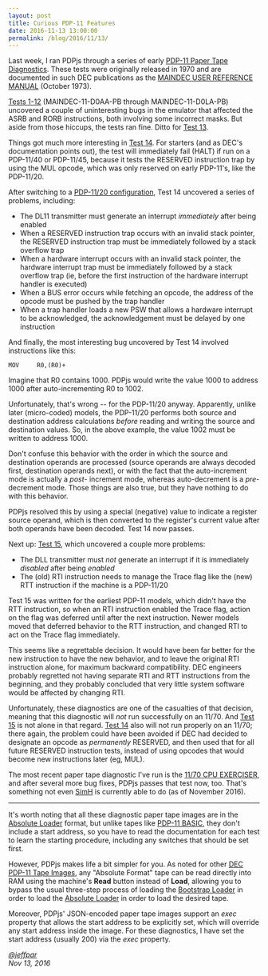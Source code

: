 ```yaml
---
layout: post
title: Curious PDP-11 Features
date: 2016-11-13 13:00:00
permalink: /blog/2016/11/13/
---
```


Last week, I ran PDPjs through a series of early [PDP-11 Paper Tape Diagnostics](/apps/pdp11/tapes/diags/).
These tests were originally released in 1970 and are documented in such DEC publications as the
[MAINDEC USER REFERENCE MANUAL](http://archive.pcjs.org/pubs/dec/pdp11/diags/MAINDEC_User_Reference_Manual_Oct73.pdf)
(October 1973).

[Tests 1-12](/apps/pdp11/tapes/diags/#tests-1-12) (MAINDEC-11-D0AA-PB through MAINDEC-11-D0LA-PB)
uncovered a couple of uninteresting bugs in the emulator that affected the ASRB and RORB instructions, both involving some
incorrect masks.  But aside from those hiccups, the tests ran fine.  Ditto for [Test 13](/apps/pdp11/tapes/diags/#test-13).

Things got much more interesting in [Test 14](/apps/pdp11/tapes/diags/#test-14).  For starters (and as DEC's documentation
points out), the test will immediately fail (HALT) if run on a PDP-11/40 or PDP-11/45, because it tests the RESERVED
instruction trap by using the MUL opcode, which was only reserved on early PDP-11's, like the PDP-11/20.

After switching to a [PDP-11/20 configuration](/devices/pdp11/machine/1120/panel/debugger/), Test 14 uncovered a series of
problems, including:

- The DL11 transmitter must generate an interrupt *immediately* after being enabled
- When a RESERVED instruction trap occurs with an invalid stack pointer, the RESERVED instruction trap must be immediately
followed by a stack overflow trap
- When a hardware interrupt occurs with an invalid stack pointer, the hardware interrupt trap must be immediately followed
by a stack overflow trap (ie, before the first instruction of the hardware interrupt handler is executed)
- When a BUS error occurs while fetching an opcode, the address of the opcode must be pushed by the trap handler
- When a trap handler loads a new PSW that allows a hardware interrupt to be acknowledged, the acknowledgement must be delayed
by one instruction

And finally, the most interesting bug uncovered by Test 14 involved instructions like this:

	MOV     R0,(R0)+

Imagine that R0 contains 1000.  PDPjs would write the value 1000 to address 1000 after auto-incrementing R0 to
1002.

Unfortunately, that's wrong -- for the PDP-11/20 anyway.  Apparently, unlike later (micro-coded) models, the
PDP-11/20 performs both source and destination address calculations *before* reading and writing the source and
destination values.  So, in the above example, the value 1002 must be written to address 1000.

Don't confuse this behavior with the order in which the source and destination operands are processed (source operands
are always decoded first, destination operands next), or with the fact that the auto-increment mode is actually a *post*-
increment mode, whereas auto-decrement is a *pre*-decrement mode.  Those things are also true, but they have nothing to do
with this behavior.

PDPjs resolved this by using a special (negative) value to indicate a register source operand, which is then converted
to the register's current value after both operands have been decoded.  Test 14 now passes.

Next up: [Test 15](/apps/pdp11/tapes/diags/#test-15), which uncovered a couple more problems:

- The DLL transmitter must *not* generate an interrupt if it is immediately *disabled* after being *enabled*
- The (old) RTI instruction needs to manage the Trace flag like the (new) RTT instruction if the machine is a PDP-11/20

Test 15 was written for the earliest PDP-11 models, which didn't have the RTT instruction, so when an RTI instruction
enabled the Trace flag, action on the flag was deferred until after the next instruction.  Newer models moved that deferred
behavior to the RTT instruction, and changed RTI to act on the Trace flag immediately.

This seems like a regrettable decision.  It would have been far better for the new instruction to have the new behavior,
and to leave the original RTI instruction alone, for maximum backward compatibility.  DEC engineers probably regretted not
having separate RTI and RTT instructions from the beginning, and they probably concluded that very little system software
would be affected by changing RTI.

Unfortunately, these diagnostics are one of the casualties of that decision, meaning that this diagnostic will *not* run
successfully on an 11/70.  And [Test 15](/apps/pdp11/tapes/diags/#test-15) is not alone in that regard.
[Test 14](/apps/pdp11/tapes/diags/#test-14) also will not run properly on an 11/70; there again, the problem could have been
avoided if DEC had decided to designate an opcode as *permanently* RESERVED, and then used that for all future RESERVED
instruction tests, instead of using opcodes that would become new instructions later (eg, MUL).

The most recent paper tape diagnostic I've run is the [11/70 CPU EXERCISER](/apps/pdp11/tapes/diags/#md-11-1170-cpu-exerciser),
and after several more bug fixes, PDPjs passes that test now, too.  That's something not even
[SimH](https://github.com/simh/simh) is currently able to do (as of November 2016).

---

It's worth noting that all these diagnostic paper tape images are in the [Absolute Loader](/apps/pdp11/tapes/absloader/) format,
but unlike tapes like [PDP-11 BASIC](/apps/pdp11/tapes/basic/), they don't include a start address, so you have to read the
documentation for each test to learn the starting procedure, including any switches that should be set first.

However, PDPjs makes life a bit simpler for you.  As noted for other [DEC PDP-11 Tape Images](/apps/pdp11/tapes/), any
"Absolute Format" tape can be read directly into RAM using the machine's **Read** button instead of **Load**, allowing you
to bypass the usual three-step process of loading the [Bootstrap Loader](/apps/pdp11/boot/bootstrap/) in order to load the
[Absolute Loader](/apps/pdp11/tapes/absloader/) in order to load the desired tape.

Moreover, PDPjs' JSON-encoded paper tape images support an *exec* property that allows the start address to be explicitly
set, which will override any start address inside the image.  For these diagnostics, I have set the start address (usually 200)
via the *exec* property.

*[@jeffpar](http://twitter.com/jeffpar)*  
*Nov 13, 2016*
